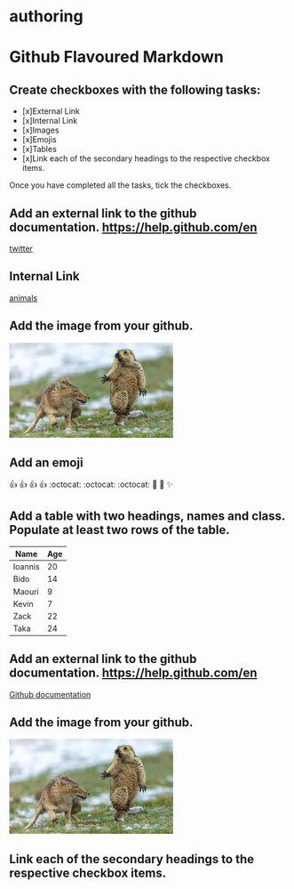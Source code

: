 # authoring

# Github Flavoured Markdown


## Create checkboxes with the following tasks:

- [x]External Link
- [x]Internal Link
- [x]Images
- [x]Emojis
- [x]Tables
- [x]Link each of the secondary headings to the respective checkbox items.

Once you have completed all the tasks, tick the checkboxes.



## Add an external link to the github documentation. https://help.github.com/en


[twitter](https://twitter.com/)


## Internal Link


[animals](./dog.jpeg)


## Add the image from your github.


![animals](./ouaou.jpeg)


## Add an emoji


:+1: :+1: :+1: :+1: 
:octocat: :octocat: :octocat: :rocket: :rocket: :sparkles: 


## Add a table with two headings, names and class. Populate at least two rows of the table.


 Name | Age |
------------ | ------------
Ioannis  | 20
Bido | 14
Maouri  | 9
Kevin | 7
Zack | 22
Taka | 24


## Add an external link to the github documentation. https://help.github.com/en


[Github documentation](https://help.github.com/en/github)


## Add the image from your github.


![animals](./ouaou.jpeg)


## Link each of the secondary headings to the respective checkbox items.

